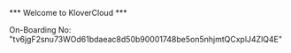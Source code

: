 *** Welcome to KloverCloud ***

On-Boarding No: &#34;tv6jgF2snu73WOd61bdaeac8d50b90001748be5on5nhjmtQCxplJ4ZlQ4E&#34;
